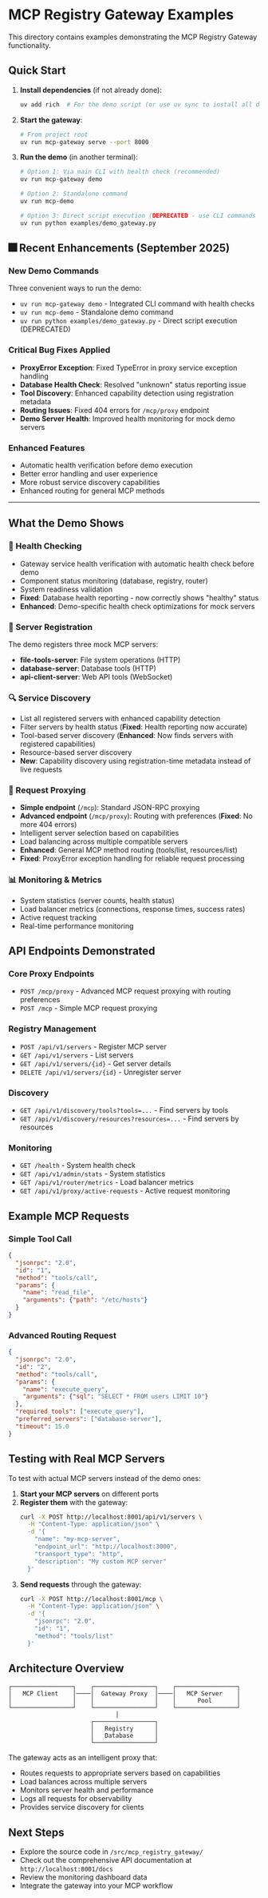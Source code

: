 # MCP Registry Gateway Examples

This directory contains examples demonstrating the MCP Registry Gateway functionality.

## Quick Start

1. **Install dependencies** (if not already done):
   ```bash
   uv add rich  # For the demo script (or use uv sync to install all deps)
   ```

2. **Start the gateway**:
   ```bash
   # From project root
   uv run mcp-gateway serve --port 8000
   ```

3. **Run the demo** (in another terminal):
   ```bash
   # Option 1: Via main CLI with health check (recommended)
   uv run mcp-gateway demo
   
   # Option 2: Standalone command
   uv run mcp-demo
   
   # Option 3: Direct script execution (DEPRECATED - use CLI commands above)
   uv run python examples/demo_gateway.py
   ```

## 🎆 Recent Enhancements (September 2025)

### New Demo Commands
Three convenient ways to run the demo:
- `uv run mcp-gateway demo` - Integrated CLI command with health checks
- `uv run mcp-demo` - Standalone demo command
- `uv run python examples/demo_gateway.py` - Direct script execution (DEPRECATED)

### Critical Bug Fixes Applied
- **ProxyError Exception**: Fixed TypeError in proxy service exception handling
- **Database Health Check**: Resolved "unknown" status reporting issue
- **Tool Discovery**: Enhanced capability detection using registration metadata
- **Routing Issues**: Fixed 404 errors for `/mcp/proxy` endpoint
- **Demo Server Health**: Improved health monitoring for mock demo servers

### Enhanced Features
- Automatic health verification before demo execution
- Better error handling and user experience
- More robust service discovery capabilities
- Enhanced routing for general MCP methods

---

## What the Demo Shows

### 🏥 Health Checking
- Gateway service health verification with automatic health check before demo
- Component status monitoring (database, registry, router)
- System readiness validation
- **Fixed**: Database health reporting - now correctly shows "healthy" status
- **Enhanced**: Demo-specific health check optimizations for mock servers

### 📝 Server Registration
The demo registers three mock MCP servers:
- **file-tools-server**: File system operations (HTTP)
- **database-server**: Database tools (HTTP) 
- **api-client-server**: Web API tools (WebSocket)

### 🔍 Service Discovery
- List all registered servers with enhanced capability detection
- Filter servers by health status (**Fixed**: Health reporting now accurate)
- Tool-based server discovery (**Enhanced**: Now finds servers with registered capabilities)
- Resource-based server discovery
- **New**: Capability discovery using registration-time metadata instead of live requests

### 🚀 Request Proxying
- **Simple endpoint** (`/mcp`): Standard JSON-RPC proxying
- **Advanced endpoint** (`/mcp/proxy`): Routing with preferences (**Fixed**: No more 404 errors)
- Intelligent server selection based on capabilities
- Load balancing across multiple compatible servers
- **Enhanced**: General MCP method routing (tools/list, resources/list)
- **Fixed**: ProxyError exception handling for reliable request processing

### 📊 Monitoring & Metrics
- System statistics (server counts, health status)
- Load balancer metrics (connections, response times, success rates)
- Active request tracking
- Real-time performance monitoring

## API Endpoints Demonstrated

### Core Proxy Endpoints
- `POST /mcp/proxy` - Advanced MCP request proxying with routing preferences
- `POST /mcp` - Simple MCP request proxying

### Registry Management
- `POST /api/v1/servers` - Register MCP server
- `GET /api/v1/servers` - List servers
- `GET /api/v1/servers/{id}` - Get server details
- `DELETE /api/v1/servers/{id}` - Unregister server

### Discovery
- `GET /api/v1/discovery/tools?tools=...` - Find servers by tools
- `GET /api/v1/discovery/resources?resources=...` - Find servers by resources

### Monitoring
- `GET /health` - System health check
- `GET /api/v1/admin/stats` - System statistics
- `GET /api/v1/router/metrics` - Load balancer metrics
- `GET /api/v1/proxy/active-requests` - Active request monitoring

## Example MCP Requests

### Simple Tool Call
```json
{
  "jsonrpc": "2.0",
  "id": "1",
  "method": "tools/call",
  "params": {
    "name": "read_file",
    "arguments": {"path": "/etc/hosts"}
  }
}
```

### Advanced Routing Request
```json
{
  "jsonrpc": "2.0",
  "id": "2", 
  "method": "tools/call",
  "params": {
    "name": "execute_query",
    "arguments": {"sql": "SELECT * FROM users LIMIT 10"}
  },
  "required_tools": ["execute_query"],
  "preferred_servers": ["database-server"],
  "timeout": 15.0
}
```

## Testing with Real MCP Servers

To test with actual MCP servers instead of the demo ones:

1. **Start your MCP servers** on different ports
2. **Register them** with the gateway:
   ```bash
   curl -X POST http://localhost:8001/api/v1/servers \
     -H "Content-Type: application/json" \
     -d '{
       "name": "my-mcp-server",
       "endpoint_url": "http://localhost:3000",
       "transport_type": "http",
       "description": "My custom MCP server"
     }'
   ```
3. **Send requests** through the gateway:
   ```bash
   curl -X POST http://localhost:8001/mcp \
     -H "Content-Type: application/json" \
     -d '{
       "jsonrpc": "2.0",
       "id": "1",
       "method": "tools/list"
     }'
   ```

## Architecture Overview

```
┌─────────────────┐    ┌─────────────────┐    ┌─────────────────┐
│   MCP Client    │────│  Gateway Proxy  │────│   MCP Server    │
│                 │    │                 │    │      Pool       │
└─────────────────┘    └─────────────────┘    └─────────────────┘
                              │
                       ┌─────────────────┐
                       │   Registry      │
                       │   Database      │
                       └─────────────────┘
```

The gateway acts as an intelligent proxy that:
- Routes requests to appropriate servers based on capabilities
- Load balances across multiple servers
- Monitors server health and performance
- Logs all requests for observability
- Provides service discovery for clients

## Next Steps

- Explore the source code in `/src/mcp_registry_gateway/`
- Check out the comprehensive API documentation at `http://localhost:8001/docs`
- Review the monitoring dashboard data
- Integrate the gateway into your MCP workflow